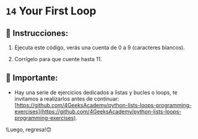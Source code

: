 # `14` Your First Loop

## 📝  Instrucciones:

1. Ejecuta este código, verás una cuenta de 0 a 9 (caracteres blancos). 

2. Corrígelo para que cuente hasta 11.

## 🔎 Importante: 

+ Hay una serie de ejercicios dedicados a listas y bucles o loops, te invitamos a realizarlos antes de continuar: [https://github.com/4GeeksAcademy/python-lists-loops-programming-exercises](https://github.com/4GeeksAcademy/python-lists-loops-programming-exercises). 

!Luego, regresa!😊